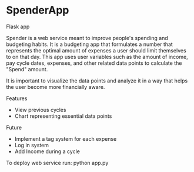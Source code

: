 # SpenderApp
Flask app

Spender is a web service meant to improve people's spending and budgeting habits.
It is a budgeting app that formulates a number that represents the optimal amount of expenses a user should limit themselves to on that day. This app uses user variables such as the amount of income, pay cycle dates, expenses, and other related data points to calculate the "Spend" amount.

It is important to visualize the data points and analyze it in a way that helps the user become more financially aware.

Features
- View previous cycles
- Chart representing essential data points

Future 
- Implement a tag system for each expense
- Log in system
- Add Income during a cycle

To deploy web service
run:
python app.py